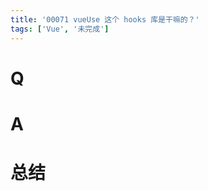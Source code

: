 ```yaml
---
title: '00071 vueUse 这个 hooks 库是干嘛的？'
tags: ['Vue', '未完成']
---
```


# Q



# A



# 总结



<script>
  function func() {

  }
  
</script>